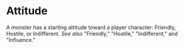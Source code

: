 # Attitude

A monster has a starting attitude toward a player character: Friendly, Hostile, or Indifferent. *See also* "Friendly," "Hostile," "Indifferent," and "Influence."